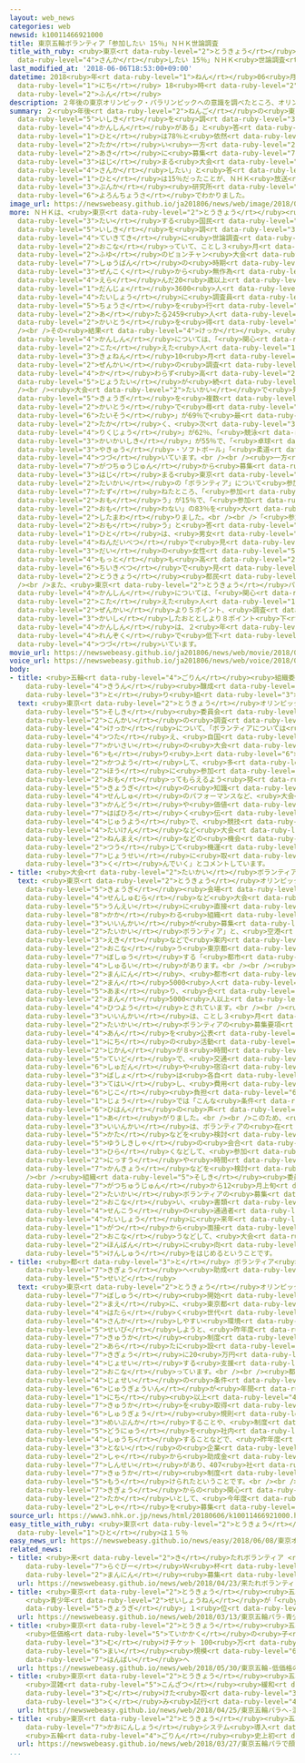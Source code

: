 ```yaml
---
layout: web_news
categories: web
newsid: k10011466921000
title: 東京五輪ボランティア「参加したい 15％」ＮＨＫ世論調査
title_with_ruby: <ruby>東京<rt data-ruby-level="2">とうきょう</rt></ruby><ruby>五輪<rt data-ruby-level="4">ごりん</rt></ruby>ボランティア「<ruby>参加<rt
  data-ruby-level="4">さんか</rt></ruby>したい 15％」ＮＨＫ<ruby>世論調査<rt data-ruby-level="6">よろんちょうさ</rt></ruby>
last_modified_at: '2018-06-06T18:53:00+09:00'
datetime: 2018<ruby>年<rt data-ruby-level="1">ねん</rt></ruby>06<ruby>月<rt data-ruby-level="1">がつ</rt></ruby>06<ruby>日<rt
  data-ruby-level="1">にち</rt></ruby> 18<ruby>時<rt data-ruby-level="2">じ</rt></ruby>53<ruby>分<rt
  data-ruby-level="2">ふん</rt></ruby>
description: ２年後の東京オリンピック・パラリンピックへの意識を調べたところ、オリンピックに「関心がある」と答えた人は78％と依然として高い一方、ことし秋に募集が始まる大会のボランティアに「参加したい」と答えた人は15％だったことが、ＮＨＫ放送文化研究所の世論調査でわかりました。
summary: ２<ruby>年後<rt data-ruby-level="2">ねんご</rt></ruby>の<ruby>東京<rt data-ruby-level="2">とうきょう</rt></ruby>オリンピック・パラリンピックへの<ruby>意識<rt
  data-ruby-level="5">いしき</rt></ruby>を<ruby>調<rt data-ruby-level="3">しら</rt></ruby>べたところ、オリンピックに「<ruby>関心<rt
  data-ruby-level="4">かんしん</rt></ruby>がある」と<ruby>答<rt data-ruby-level="2">こた</rt></ruby>えた<ruby>人<rt
  data-ruby-level="1">ひと</rt></ruby>は78％と<ruby>依然<rt data-ruby-level="7">いぜん</rt></ruby>として<ruby>高<rt
  data-ruby-level="2">たか</rt></ruby>い<ruby>一方<rt data-ruby-level="2">いっぽう</rt></ruby>、ことし<ruby>秋<rt
  data-ruby-level="2">あき</rt></ruby>に<ruby>募集<rt data-ruby-level="7">ぼしゅう</rt></ruby>が<ruby>始<rt
  data-ruby-level="3">はじ</rt></ruby>まる<ruby>大会<rt data-ruby-level="2">たいかい</rt></ruby>のボランティアに「<ruby>参加<rt
  data-ruby-level="4">さんか</rt></ruby>したい」と<ruby>答<rt data-ruby-level="2">こた</rt></ruby>えた<ruby>人<rt
  data-ruby-level="1">ひと</rt></ruby>は15％だったことが、ＮＨＫ<ruby>放送<rt data-ruby-level="3">ほうそう</rt></ruby><ruby>文化<rt
  data-ruby-level="3">ぶんか</rt></ruby><ruby>研究所<rt data-ruby-level="3">けんきゅうじょ</rt></ruby>の<ruby>世論調査<rt
  data-ruby-level="6">よろんちょうさ</rt></ruby>でわかりました。
image_url: https://newswebeasy.github.io/ja201806/news/web/image/2018/06/06/K10011466921_1806061846_1806061853_01_02.jpg
more: ＮＨＫは、<ruby>東京<rt data-ruby-level="2">とうきょう</rt></ruby><ruby>大会<rt data-ruby-level="2">たいかい</rt></ruby>に<ruby>対<rt
  data-ruby-level="3">たい</rt></ruby>する<ruby>国民<rt data-ruby-level="4">こくみん</rt></ruby>の<ruby>意識<rt
  data-ruby-level="5">いしき</rt></ruby>を<ruby>調<rt data-ruby-level="3">しら</rt></ruby>べるため、<ruby>定期的<rt
  data-ruby-level="4">ていきてき</rt></ruby>に<ruby>世論調査<rt data-ruby-level="6">よろんちょうさ</rt></ruby>を<ruby>行<rt
  data-ruby-level="2">おこな</rt></ruby>っていて、ことし３<ruby>月<rt data-ruby-level="1">がつ</rt></ruby>、<ruby>冬<rt
  data-ruby-level="2">ふゆ</rt></ruby>のピョンチャン<ruby>大会<rt data-ruby-level="2">たいかい</rt></ruby><ruby>終盤<rt
  data-ruby-level="7">しゅうばん</rt></ruby>の<ruby>時期<rt data-ruby-level="3">じき</rt></ruby>に、<ruby>全国<rt
  data-ruby-level="3">ぜんこく</rt></ruby>から<ruby>無作為<rt data-ruby-level="7">むさくい</rt></ruby>に<ruby>選<rt
  data-ruby-level="4">えら</rt></ruby>んだ20<ruby>歳以上<rt data-ruby-level="7">さいいじょう</rt></ruby>の<ruby>男女<rt
  data-ruby-level="1">だんじょ</rt></ruby>3600<ruby>人<rt data-ruby-level="1">にん</rt></ruby>を<ruby>対象<rt
  data-ruby-level="4">たいしょう</rt></ruby>に<ruby>調査員<rt data-ruby-level="5">ちょうさいん</rt></ruby>による<ruby>調査<rt
  data-ruby-level="5">ちょうさ</rt></ruby>を<ruby>行<rt data-ruby-level="2">おこな</rt></ruby>い、68.3％に<ruby>当<rt
  data-ruby-level="2">あ</rt></ruby>たる2459<ruby>人<rt data-ruby-level="1">にん</rt></ruby>から<ruby>回答<rt
  data-ruby-level="2">かいとう</rt></ruby>を<ruby>得<rt data-ruby-level="4">え</rt></ruby>ました。<br
  /><br />その<ruby>結果<rt data-ruby-level="4">けっか</rt></ruby>、<ruby>東京<rt data-ruby-level="2">とうきょう</rt></ruby>オリンピックへの<ruby>関心<rt
  data-ruby-level="4">かんしん</rt></ruby>については、「<ruby>関心<rt data-ruby-level="4">かんしん</rt></ruby>がある」と<ruby>答<rt
  data-ruby-level="2">こた</rt></ruby>えた<ruby>人<rt data-ruby-level="1">ひと</rt></ruby>は78％と、<ruby>去年<rt
  data-ruby-level="3">きょねん</rt></ruby>10<ruby>月<rt data-ruby-level="1">がつ</rt></ruby>の<ruby>前回<rt
  data-ruby-level="2">ぜんかい</rt></ruby>の<ruby>調査<rt data-ruby-level="5">ちょうさ</rt></ruby>とほぼ<ruby>変<rt
  data-ruby-level="4">か</rt></ruby>わらず<ruby>高<rt data-ruby-level="2">たか</rt></ruby>い<ruby>状態<rt
  data-ruby-level="5">じょうたい</rt></ruby>が<ruby>続<rt data-ruby-level="4">つづ</rt></ruby>いています。<br
  /><br /><ruby>大会<rt data-ruby-level="2">たいかい</rt></ruby>で<ruby>見<rt data-ruby-level="1">み</rt></ruby>たい<ruby>競技<rt
  data-ruby-level="5">きょうぎ</rt></ruby>を<ruby>複数<rt data-ruby-level="5">ふくすう</rt></ruby><ruby>回答<rt
  data-ruby-level="2">かいとう</rt></ruby>で<ruby>尋<rt data-ruby-level="7">たず</rt></ruby>ねたところ、「<ruby>体操<rt
  data-ruby-level="6">たいそう</rt></ruby>」が69％で<ruby>最<rt data-ruby-level="4">もっと</rt></ruby>も<ruby>高<rt
  data-ruby-level="2">たか</rt></ruby>く、<ruby>次<rt data-ruby-level="3">つ</rt></ruby>いで、「<ruby>陸上<rt
  data-ruby-level="4">りくじょう</rt></ruby>」が62％、「<ruby>競泳<rt data-ruby-level="4">きょうえい</rt></ruby>」と「<ruby>開会式<rt
  data-ruby-level="3">かいかいしき</rt></ruby>」が55％で、「<ruby>卓球<rt data-ruby-level="7">たっきゅう</rt></ruby>」「<ruby>野球<rt
  data-ruby-level="3">やきゅう</rt></ruby>・ソフトボール」「<ruby>柔道<rt data-ruby-level="7">じゅうどう</rt></ruby>」「バレーボール」が<ruby>続<rt
  data-ruby-level="4">つづ</rt></ruby>いています。<br /><br /><ruby>一方<rt data-ruby-level="2">いっぽう</rt></ruby>で、ことし９<ruby>月中旬<rt
  data-ruby-level="7">がつちゅうじゅん</rt></ruby>から<ruby>募集<rt data-ruby-level="7">ぼしゅう</rt></ruby>が<ruby>始<rt
  data-ruby-level="3">はじ</rt></ruby>まる<ruby>東京<rt data-ruby-level="2">とうきょう</rt></ruby><ruby>大会<rt
  data-ruby-level="2">たいかい</rt></ruby>の「ボランティア」について<ruby>参加<rt data-ruby-level="4">さんか</rt></ruby>したいかどうか<ruby>尋<rt
  data-ruby-level="7">たず</rt></ruby>ねたところ、「<ruby>参加<rt data-ruby-level="4">さんか</rt></ruby>したいと<ruby>思<rt
  data-ruby-level="2">おも</rt></ruby>う」が15％で、「<ruby>参加<rt data-ruby-level="4">さんか</rt></ruby>したいと<ruby>思<rt
  data-ruby-level="2">おも</rt></ruby>わない」の83％を<ruby>大<rt data-ruby-level="1">おお</rt></ruby>きく<ruby>下回<rt
  data-ruby-level="2">したまわ</rt></ruby>りました。<br /><br />「<ruby>参加<rt data-ruby-level="4">さんか</rt></ruby>したいと<ruby>思<rt
  data-ruby-level="2">おも</rt></ruby>う」と<ruby>答<rt data-ruby-level="2">こた</rt></ruby>えた<ruby>人<rt
  data-ruby-level="1">ひと</rt></ruby>は、<ruby>男女<rt data-ruby-level="1">だんじょ</rt></ruby>の<ruby>年代別<rt
  data-ruby-level="4">ねんだいべつ</rt></ruby>で<ruby>見<rt data-ruby-level="1">み</rt></ruby>ると、20<ruby>代<rt
  data-ruby-level="3">だい</rt></ruby>の<ruby>女性<rt data-ruby-level="5">じょせい</rt></ruby>の27％が<ruby>最<rt
  data-ruby-level="4">もっと</rt></ruby>も<ruby>高<rt data-ruby-level="2">たか</rt></ruby>く、<ruby>地域別<rt
  data-ruby-level="6">ちいきべつ</rt></ruby>で<ruby>見<rt data-ruby-level="1">み</rt></ruby>ると、<ruby>東京<rt
  data-ruby-level="2">とうきょう</rt></ruby><ruby>都民<rt data-ruby-level="4">とみん</rt></ruby>が27％となっています。<br
  /><br />また、<ruby>東京<rt data-ruby-level="2">とうきょう</rt></ruby>パラリンピックへの<ruby>関心<rt
  data-ruby-level="4">かんしん</rt></ruby>については、「<ruby>関心<rt data-ruby-level="4">かんしん</rt></ruby>がある」と<ruby>答<rt
  data-ruby-level="2">こた</rt></ruby>えた<ruby>人<rt data-ruby-level="1">ひと</rt></ruby>は56％で、<ruby>前回<rt
  data-ruby-level="2">ぜんかい</rt></ruby>より５ポイント、<ruby>調査<rt data-ruby-level="5">ちょうさ</rt></ruby>を<ruby>開始<rt
  data-ruby-level="3">かいし</rt></ruby>したおととしより８ポイント<ruby>下<rt data-ruby-level="1">さ</rt></ruby>がりました。パラリンピックへの<ruby>関心<rt
  data-ruby-level="4">かんしん</rt></ruby>は、２<ruby>年<rt data-ruby-level="1">ねん</rt></ruby><ruby>連続<rt
  data-ruby-level="4">れんぞく</rt></ruby>で<ruby>低下<rt data-ruby-level="4">ていか</rt></ruby>が<ruby>続<rt
  data-ruby-level="4">つづ</rt></ruby>いています。
movie_url: https://newswebeasy.github.io/ja201806/news/web/movie/2018/06/06/k10011466921_201806061929_201806061930.mp4
voice_url: https://newswebeasy.github.io/ja201806/news/web/voice/2018/06/06/k10011466921_201806061929_201806061930.mp3
body:
- title: <ruby>五輪<rt data-ruby-level="4">ごりん</rt></ruby><ruby>組織委<rt data-ruby-level="5">そしきい</rt></ruby>「<ruby>機運<rt
    data-ruby-level="4">きうん</rt></ruby><ruby>醸成<rt data-ruby-level="7">じょうせい</rt></ruby>に<ruby>取<rt
    data-ruby-level="3">と</rt></ruby>り<ruby>組<rt data-ruby-level="3">く</rt></ruby>む」
  text: <ruby>東京<rt data-ruby-level="2">とうきょう</rt></ruby>オリンピック・パラリンピックの<ruby>組織<rt
    data-ruby-level="5">そしき</rt></ruby><ruby>委員会<rt data-ruby-level="3">いいんかい</rt></ruby>は、<ruby>今回<rt
    data-ruby-level="2">こんかい</rt></ruby>の<ruby>調査<rt data-ruby-level="5">ちょうさ</rt></ruby><ruby>結果<rt
    data-ruby-level="4">けっか</rt></ruby>について、「ボランティアについては<ruby>活動<rt data-ruby-level="3">かつどう</rt></ruby>のイメージをわかりやすく<ruby>伝<rt
    data-ruby-level="4">つた</rt></ruby>え、<ruby>自国<rt data-ruby-level="2">じこく</rt></ruby><ruby>開催<rt
    data-ruby-level="7">かいさい</rt></ruby>の<ruby>大会<rt data-ruby-level="2">たいかい</rt></ruby>を<ruby>盛<rt
    data-ruby-level="6">も</rt></ruby>り<ruby>上<rt data-ruby-level="6">あ</rt></ruby>げていけるようイベントなどを<ruby>活用<rt
    data-ruby-level="2">かつよう</rt></ruby>して、<ruby>多<rt data-ruby-level="2">おお</rt></ruby>くの<ruby>方<rt
    data-ruby-level="2">ほう</rt></ruby>に<ruby>参加<rt data-ruby-level="4">さんか</rt></ruby>したいと<ruby>思<rt
    data-ruby-level="2">おも</rt></ruby>ってもらえるよう<ruby>努<rt data-ruby-level="4">つと</rt></ruby>めていきたい。パラリンピックについては、<ruby>競技<rt
    data-ruby-level="5">きょうぎ</rt></ruby>の<ruby>知識<rt data-ruby-level="5">ちしき</rt></ruby>、<ruby>選手<rt
    data-ruby-level="4">せんしゅ</rt></ruby>のパフォーマンスなど、<ruby>大会<rt data-ruby-level="2">たいかい</rt></ruby>のもたらす<ruby>感動<rt
    data-ruby-level="3">かんどう</rt></ruby>や<ruby>価値<rt data-ruby-level="6">かち</rt></ruby>を<ruby>幅広<rt
    data-ruby-level="7">はばひろ</rt></ruby>く<ruby>伝<rt data-ruby-level="4">つた</rt></ruby>えていくことが<ruby>重要<rt
    data-ruby-level="4">じゅうよう</rt></ruby>で、<ruby>競技<rt data-ruby-level="5">きょうぎ</rt></ruby><ruby>体験<rt
    data-ruby-level="4">たいけん</rt></ruby>など<ruby>大会<rt data-ruby-level="2">たいかい</rt></ruby>２<ruby>年前<rt
    data-ruby-level="2">ねんまえ</rt></ruby>などの<ruby>機会<rt data-ruby-level="4">きかい</rt></ruby>を<ruby>通<rt
    data-ruby-level="2">つう</rt></ruby>じて<ruby>機運<rt data-ruby-level="4">きうん</rt></ruby><ruby>醸成<rt
    data-ruby-level="7">じょうせい</rt></ruby>に<ruby>取<rt data-ruby-level="3">と</rt></ruby>り<ruby>組<rt
    data-ruby-level="3">く</rt></ruby>んでいく」とコメントしています。
- title: <ruby>大会<rt data-ruby-level="2">たいかい</rt></ruby>ボランティアと<ruby>都市<rt data-ruby-level="3">とし</rt></ruby>ボランティア
  text: <ruby>東京<rt data-ruby-level="2">とうきょう</rt></ruby>オリンピック・パラリンピックのボランティアには、<ruby>競技<rt
    data-ruby-level="5">きょうぎ</rt></ruby><ruby>会場<rt data-ruby-level="2">かいじょう</rt></ruby>や<ruby>選手村<rt
    data-ruby-level="4">せんしゅむら</rt></ruby>など<ruby>大会<rt data-ruby-level="2">たいかい</rt></ruby>の<ruby>運営<rt
    data-ruby-level="5">うんえい</rt></ruby>に<ruby>直接<rt data-ruby-level="5">ちょくせつ</rt></ruby><ruby>関<rt
    data-ruby-level="8">かか</rt></ruby>わる<ruby>組織<rt data-ruby-level="5">そしき</rt></ruby><ruby>委員会<rt
    data-ruby-level="3">いいんかい</rt></ruby>が<ruby>募集<rt data-ruby-level="7">ぼしゅう</rt></ruby>する「<ruby>大会<rt
    data-ruby-level="2">たいかい</rt></ruby>ボランティア」と、<ruby>空港<rt data-ruby-level="3">くうこう</rt></ruby>や<ruby>駅<rt
    data-ruby-level="3">えき</rt></ruby>などで<ruby>案内<rt data-ruby-level="4">あんない</rt></ruby>を<ruby>行<rt
    data-ruby-level="2">おこな</rt></ruby>う<ruby>東京都<rt data-ruby-level="3">とうきょうと</rt></ruby>などが<ruby>募集<rt
    data-ruby-level="7">ぼしゅう</rt></ruby>する「<ruby>都市<rt data-ruby-level="3">とし</rt></ruby>ボランティア」の２<ruby>種類<rt
    data-ruby-level="4">しゅるい</rt></ruby>があります。<br /><br /><ruby>大会<rt data-ruby-level="2">たいかい</rt></ruby>ボランティアはおよそ８<ruby>万人<rt
    data-ruby-level="2">まんにん</rt></ruby>、<ruby>都市<rt data-ruby-level="3">とし</rt></ruby>ボランティアは３<ruby>万<rt
    data-ruby-level="2">まん</rt></ruby>5000<ruby>人<rt data-ruby-level="1">にん</rt></ruby><ruby>余<rt
    data-ruby-level="5">あま</rt></ruby>り、<ruby>合<rt data-ruby-level="2">あ</rt></ruby>わせて11<ruby>万<rt
    data-ruby-level="2">まん</rt></ruby>5000<ruby>人以上<rt data-ruby-level="4">にんいじょう</rt></ruby>が<ruby>必要<rt
    data-ruby-level="4">ひつよう</rt></ruby>とされています。<br /><br /><ruby>組織<rt data-ruby-level="5">そしき</rt></ruby><ruby>委員会<rt
    data-ruby-level="3">いいんかい</rt></ruby>は、ことし３<ruby>月<rt data-ruby-level="1">がつ</rt></ruby>に<ruby>大会<rt
    data-ruby-level="2">たいかい</rt></ruby>ボランティアの<ruby>募集要項<rt data-ruby-level="7">ぼしゅうようこう</rt></ruby>の<ruby>案<rt
    data-ruby-level="4">あん</rt></ruby>を<ruby>公表<rt data-ruby-level="3">こうひょう</rt></ruby>しましたが、１<ruby>日<rt
    data-ruby-level="1">にち</rt></ruby>の<ruby>活動<rt data-ruby-level="3">かつどう</rt></ruby><ruby>時間<rt
    data-ruby-level="2">じかん</rt></ruby>が８<ruby>時間<rt data-ruby-level="2">じかん</rt></ruby><ruby>程度<rt
    data-ruby-level="5">ていど</rt></ruby>で、<ruby>交通<rt data-ruby-level="2">こうつう</rt></ruby><ruby>手段<rt
    data-ruby-level="6">しゅだん</rt></ruby>や<ruby>宿泊<rt data-ruby-level="7">しゅくはく</rt></ruby><ruby>場所<rt
    data-ruby-level="3">ばしょ</rt></ruby>は<ruby>各自<rt data-ruby-level="4">かくじ</rt></ruby>が<ruby>手配<rt
    data-ruby-level="3">てはい</rt></ruby>し、<ruby>費用<rt data-ruby-level="4">ひよう</rt></ruby>も<ruby>自己<rt
    data-ruby-level="6">じこ</rt></ruby><ruby>負担<rt data-ruby-level="6">ふたん</rt></ruby>としたことなどについて、ネット<ruby>上<rt
    data-ruby-level="1">じょう</rt></ruby>では「こんな<ruby>条件<rt data-ruby-level="5">じょうけん</rt></ruby>ならやりたくない」といった<ruby>批判<rt
    data-ruby-level="6">ひはん</rt></ruby>の<ruby>声<rt data-ruby-level="2">こえ</rt></ruby>などが<ruby>上<rt
    data-ruby-level="1">あ</rt></ruby>がりました。<br /><br />このため、<ruby>組織<rt data-ruby-level="5">そしき</rt></ruby><ruby>委員会<rt
    data-ruby-level="3">いいんかい</rt></ruby>は、ボランティアの<ruby>在<rt data-ruby-level="5">あ</rt></ruby>り<ruby>方<rt
    data-ruby-level="5">かた</rt></ruby>などを<ruby>検討<rt data-ruby-level="6">けんとう</rt></ruby>する<ruby>有識者<rt
    data-ruby-level="5">ゆうしきしゃ</rt></ruby>の<ruby>会合<rt data-ruby-level="2">かいごう</rt></ruby>を<ruby>開<rt
    data-ruby-level="3">ひら</rt></ruby>くなどして、<ruby>参加<rt data-ruby-level="4">さんか</rt></ruby>する<ruby>日数<rt
    data-ruby-level="2">にっすう</rt></ruby>や<ruby>時間<rt data-ruby-level="2">じかん</rt></ruby>、<ruby>環境<rt
    data-ruby-level="7">かんきょう</rt></ruby>などを<ruby>検討<rt data-ruby-level="6">けんとう</rt></ruby>しています。<br
    /><br /><ruby>組織<rt data-ruby-level="5">そしき</rt></ruby><ruby>委員会<rt data-ruby-level="3">いいんかい</rt></ruby>はことし９<ruby>月中旬<rt
    data-ruby-level="7">がつちゅうじゅん</rt></ruby>から12<ruby>月上旬<rt data-ruby-level="7">がつじょうじゅん</rt></ruby>までに<ruby>大会<rt
    data-ruby-level="2">たいかい</rt></ruby>ボランティアの<ruby>募集<rt data-ruby-level="7">ぼしゅう</rt></ruby>を<ruby>行<rt
    data-ruby-level="2">おこな</rt></ruby>い、<ruby>書類<rt data-ruby-level="4">しょるい</rt></ruby><ruby>選考<rt
    data-ruby-level="4">せんこう</rt></ruby>の<ruby>通過者<rt data-ruby-level="5">つうかしゃ</rt></ruby>を<ruby>対象<rt
    data-ruby-level="4">たいしょう</rt></ruby>に<ruby>来年<rt data-ruby-level="2">らいねん</rt></ruby>２<ruby>月<rt
    data-ruby-level="1">がつ</rt></ruby>から<ruby>面接<rt data-ruby-level="5">めんせつ</rt></ruby>を<ruby>行<rt
    data-ruby-level="2">おこな</rt></ruby>うなどして、<ruby>大会<rt data-ruby-level="2">たいかい</rt></ruby><ruby>本番<rt
    data-ruby-level="2">ほんばん</rt></ruby>に<ruby>向<rt data-ruby-level="3">む</rt></ruby>けた<ruby>研修<rt
    data-ruby-level="5">けんしゅう</rt></ruby>をはじめるということです。
- title: <ruby>都<rt data-ruby-level="3">と</rt></ruby> ボランティア<ruby>支援<rt data-ruby-level="7">しえん</rt></ruby>に<ruby>企業<rt
    data-ruby-level="7">きぎょう</rt></ruby>へ<ruby>助成<rt data-ruby-level="4">じょせい</rt></ruby><ruby>制度<rt
    data-ruby-level="5">せいど</rt></ruby>
  text: <ruby>東京<rt data-ruby-level="2">とうきょう</rt></ruby>オリンピック・パラリンピックのボランティアの<ruby>募集<rt
    data-ruby-level="7">ぼしゅう</rt></ruby><ruby>開始<rt data-ruby-level="3">かいし</rt></ruby>を<ruby>前<rt
    data-ruby-level="2">まえ</rt></ruby>に、<ruby>東京都<rt data-ruby-level="3">とうきょうと</rt></ruby>は、<ruby>働<rt
    data-ruby-level="4">はたら</rt></ruby>く<ruby>世代<rt data-ruby-level="3">せだい</rt></ruby>がボランティアに<ruby>参加<rt
    data-ruby-level="4">さんか</rt></ruby>しやすい<ruby>環境<rt data-ruby-level="7">かんきょう</rt></ruby>を<ruby>整備<rt
    data-ruby-level="5">せいび</rt></ruby>しようと、<ruby>昨年度<rt data-ruby-level="4">さくねんど</rt></ruby>から、「ボランティア<ruby>休暇<rt
    data-ruby-level="7">きゅうか</rt></ruby><ruby>制度<rt data-ruby-level="5">せいど</rt></ruby>」を<ruby>新<rt
    data-ruby-level="2">あら</rt></ruby>たに<ruby>設<rt data-ruby-level="5">もう</rt></ruby>けた<ruby>企業<rt
    data-ruby-level="7">きぎょう</rt></ruby>に20<ruby>万円<rt data-ruby-level="2">まんえん</rt></ruby>を<ruby>助成<rt
    data-ruby-level="4">じょせい</rt></ruby>する<ruby>支援<rt data-ruby-level="7">しえん</rt></ruby>を<ruby>行<rt
    data-ruby-level="2">おこな</rt></ruby>っています。<br /><br /><ruby>都<rt data-ruby-level="3">と</rt></ruby>によりますと、<ruby>助成<rt
    data-ruby-level="4">じょせい</rt></ruby>の<ruby>条件<rt data-ruby-level="5">じょうけん</rt></ruby>は、<ruby>従業員<rt
    data-ruby-level="6">じゅうぎょういん</rt></ruby>が<ruby>年間<rt data-ruby-level="2">ねんかん</rt></ruby>３<ruby>日<rt
    data-ruby-level="1">にち</rt></ruby><ruby>以上<rt data-ruby-level="4">いじょう</rt></ruby>、ボランティアのための<ruby>休暇<rt
    data-ruby-level="7">きゅうか</rt></ruby>を<ruby>取得<rt data-ruby-level="4">しゅとく</rt></ruby>できることを<ruby>就業<rt
    data-ruby-level="6">しゅうぎょう</rt></ruby><ruby>規則<rt data-ruby-level="5">きそく</rt></ruby>に<ruby>明文化<rt
    data-ruby-level="3">めいぶんか</rt></ruby>することや、<ruby>制度<rt data-ruby-level="5">せいど</rt></ruby>の<ruby>導入<rt
    data-ruby-level="5">どうにゅう</rt></ruby>を<ruby>社内<rt data-ruby-level="2">しゃない</rt></ruby>に<ruby>周知<rt
    data-ruby-level="4">しゅうち</rt></ruby>することなどで、<ruby>昨年度<rt data-ruby-level="4">さくねんど</rt></ruby>は、<ruby>都内<rt
    data-ruby-level="3">とない</rt></ruby>の<ruby>企業<rt data-ruby-level="7">きぎょう</rt></ruby>508<ruby>社<rt
    data-ruby-level="2">しゃ</rt></ruby>から<ruby>助成金<rt data-ruby-level="4">じょせいきん</rt></ruby>の<ruby>申請<rt
    data-ruby-level="7">しんせい</rt></ruby>があり、407<ruby>社<rt data-ruby-level="2">しゃ</rt></ruby>でボランティア<ruby>休暇<rt
    data-ruby-level="7">きゅうか</rt></ruby><ruby>制度<rt data-ruby-level="5">せいど</rt></ruby>が<ruby>設<rt
    data-ruby-level="5">もう</rt></ruby>けられたということです。<br /><br /><ruby>都<rt data-ruby-level="3">と</rt></ruby>は、<ruby>企業<rt
    data-ruby-level="7">きぎょう</rt></ruby>からの<ruby>関心<rt data-ruby-level="4">かんしん</rt></ruby>が<ruby>高<rt
    data-ruby-level="2">たか</rt></ruby>いとして、<ruby>今年度<rt data-ruby-level="3">こんねんど</rt></ruby>も500<ruby>社<rt
    data-ruby-level="2">しゃ</rt></ruby>を<ruby>募集<rt data-ruby-level="7">ぼしゅう</rt></ruby>しています。
source_url: https://www3.nhk.or.jp/news/html/20180606/k10011466921000.html
easy_title_with_ruby: <ruby>東京<rt data-ruby-level="2">とうきょう</rt></ruby>オリンピック ボランティアをしたい<ruby>人<rt
  data-ruby-level="1">ひと</rt></ruby>は１５％
easy_news_url: https://newswebeasy.github.io/news/easy/2018/06/08/東京オリンピック-ボランティアをしたい人は15
related_news:
- title: <ruby>来<rt data-ruby-level="2">き</rt></ruby>たれボランティア <ruby>来年<rt data-ruby-level="2">らいねん</rt></ruby>の<ruby>ラグビー<rt
    data-ruby-level="7">らぐびー</rt></ruby>Ｗ<ruby>杯<rt data-ruby-level="7">はい</rt></ruby>で１<ruby>万人<rt
    data-ruby-level="2">まんにん</rt></ruby><ruby>募集<rt data-ruby-level="7">ぼしゅう</rt></ruby>
  url: https://newswebeasy.github.io/news/web/2018/04/23/来たれボランティア-来年のラグビーW杯で1万人募集
- title: <ruby>東京<rt data-ruby-level="2">とうきょう</rt></ruby><ruby>五輪<rt data-ruby-level="4">ごりん</rt></ruby>・パラ
    <ruby>青少年<rt data-ruby-level="2">せいしょうねん</rt></ruby>が「<ruby>観戦<rt data-ruby-level="4">かんせん</rt></ruby>したい<ruby>競技<rt
    data-ruby-level="5">きょうぎ</rt></ruby>」１<ruby>位<rt data-ruby-level="4">い</rt></ruby>はバレー
  url: https://newswebeasy.github.io/news/web/2018/03/13/東京五輪パラ-青少年が観戦したい競技1位はバレー
- title: <ruby>東京<rt data-ruby-level="2">とうきょう</rt></ruby><ruby>五輪<rt data-ruby-level="4">ごりん</rt></ruby>
    <ruby>低価格<rt data-ruby-level="5">ていかかく</rt></ruby>の<ruby>子<rt data-ruby-level="1">こ</rt></ruby>ども<ruby>向<rt
    data-ruby-level="3">む</rt></ruby>けチケット 100<ruby>万<rt data-ruby-level="2">まん</rt></ruby><ruby>枚<rt
    data-ruby-level="6">まい</rt></ruby><ruby>規模<rt data-ruby-level="6">きぼ</rt></ruby>で<ruby>販売<rt
    data-ruby-level="7">はんばい</rt></ruby>へ
  url: https://newswebeasy.github.io/news/web/2018/05/30/東京五輪-低価格の子ども向けチケット-100万枚規模で販売へ
- title: <ruby>東京<rt data-ruby-level="2">とうきょう</rt></ruby><ruby>五輪<rt data-ruby-level="4">ごりん</rt></ruby>・パラへ
    <ruby>混雑<rt data-ruby-level="5">こんざつ</rt></ruby><ruby>緩和<rt data-ruby-level="7">かんわ</rt></ruby>に<ruby>向<rt
    data-ruby-level="3">む</rt></ruby>けた<ruby>取<rt data-ruby-level="3">と</rt></ruby>り<ruby>組<rt
    data-ruby-level="3">く</rt></ruby>み<ruby>試行<rt data-ruby-level="4">しこう</rt></ruby>
  url: https://newswebeasy.github.io/news/web/2018/04/25/東京五輪パラへ-混雑緩和に向けた取り組み試行
- title: <ruby>東京<rt data-ruby-level="2">とうきょう</rt></ruby><ruby>五輪<rt data-ruby-level="4">ごりん</rt></ruby>・パラで<ruby>顔認証<rt
    data-ruby-level="7">かおにんしょう</rt></ruby>システム<ruby>導入<rt data-ruby-level="5">どうにゅう</rt></ruby>へ
    <ruby>五輪<rt data-ruby-level="4">ごりん</rt></ruby><ruby>史上初<rt data-ruby-level="4">しじょうはつ</rt></ruby>
  url: https://newswebeasy.github.io/news/web/2018/03/27/東京五輪パラで顔認証システム導入へ-五輪史上初
...
```

